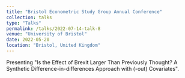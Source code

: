 ```yaml
---
title: "Bristol Econometric Study Group Annual Conference"
collection: talks
type: "Talks"
permalink: /talks/2022-07-14-talk-8
venue: "University of Bristol"
date: 2022-05-20
location: "Bristol, United Kingdom"
---
```


Presenting "Is the Effect of Brexit Larger Than Previously Thought? A Synthetic Difference-in-differences Approach with (-out) Covariates".
